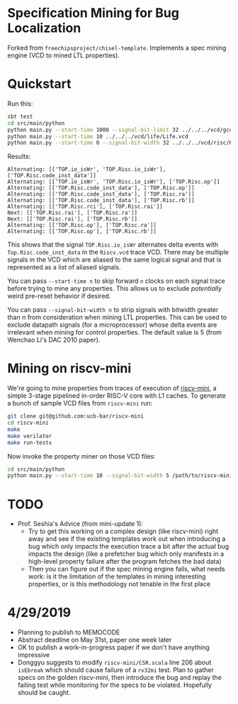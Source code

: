 Specification Mining for Bug Localization
=========================================

Forked from `freechipsproject/chisel-template`. Implements a spec mining engine (VCD to mined LTL properties).

# Quickstart
Run this:
```bash
sbt test
cd src/main/python
python main.py --start-time 1000 --signal-bit-limit 32 ../../../vcd/gcd/GCD.vcd
python main.py --start-time 10 ../../../vcd/life/Life.vcd
python main.py --start-time 0 --signal-bit-width 32 ../../../vcd/risc/Risc.vcd
```

Results:
```
Alternating: [['TOP.io_isWr', 'TOP.Risc.io_isWr'], ['TOP.Risc.code_inst_data']]
Alternating: [['TOP.io_isWr', 'TOP.Risc.io_isWr'], ['TOP.Risc.op']]
Alternating: [['TOP.Risc.code_inst_data'], ['TOP.Risc.op']]
Alternating: [['TOP.Risc.code_inst_data'], ['TOP.Risc.ra']]
Alternating: [['TOP.Risc.code_inst_data'], ['TOP.Risc.rb']]
Alternating: [['TOP.Risc.rci'], ['TOP.Risc.rai']]
Next: [['TOP.Risc.rai'], ['TOP.Risc.ra']]
Next: [['TOP.Risc.rai'], ['TOP.Risc.rb']]
Alternating: [['TOP.Risc.op'], ['TOP.Risc.ra']]
Alternating: [['TOP.Risc.op'], ['TOP.Risc.rb']]
```

This shows that the signal `TOP.Risc.io_isWr` alternates delta events with `Top.Risc.code_inst_data` in the `Riscv.vcd` trace VCD.
There may be multiple signals in the VCD which are aliased to the same logical signal and that is represented as a list of aliased signals.

You can pass `--start-time n` to skip forward `n` clocks on each signal trace before trying to mine any properties.
This allows us to exclude *potentially* weird pre-reset behavior if desired.

You can pass `--signal-bit-width n` to strip signals with bitwidth greater than n from consideration when mining LTL properties.
This can be used to exclude datapath signals (for a microprocessor) whose delta events are irrelevant when mining for control properties.
The default value is 5 (from Wenchao Li's DAC 2010 paper).

# Mining on riscv-mini
We're going to mine properties from traces of execution of [riscv-mini](https://github.com/ucb-bar/riscv-mini), a simple 3-stage pipelined in-order RISC-V core with L1 caches.
To generate a bunch of sample VCD files from `riscv-mini` run:

```bash
git clone git@github.com:ucb-bar/riscv-mini
cd riscv-mini
make
make verilator
make run-tests
```

Now invoke the property miner on those VCD files:

```bash
cd src/main/python
python main.py --start-time 10 --signal-bit-width 5 /path/to/riscv-mini/outputs/rv32ui-p-sw.vcd
```

# TODO
- Prof. Seshia's Advice (from mini-update 1):
    - Try to get this working on a complex design (like riscv-mini) right away and see if the existing templates work out when introducing a bug which only impacts the execution trace a bit after the actual bug impacts the design (like a prefetcher bug which only manifests in a high-level property failure after the program fetches the bad data)
    - Then you can figure out if the spec mining engine fails, what needs work: is it the limitation of the templates in mining interesting properties, or is this methodology not tenable in the first place

# 4/29/2019
- Planning to publish to MEMOCODE
- Abstract deadline on May 31st, paper one week later
- OK to publish a work-in-progress paper if we don't have anything impressive
- Donggyu suggests to modify `riscv-mini/CSR.scala` line 206 about `isEbreak` which should cause failure of a `rv32mi` test. Plan to gather specs on the golden riscv-mini, then introduce the bug and replay the failing test while monitoring for the specs to be violated. Hopefully should be caught.
